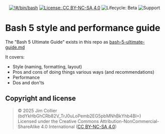 <div align="center">

[![!#/bin/bash](https://img.shields.io/badge/-%23!%2Fbin%2Fbash-1f425f.svg?logo=gnu-bash)](https://www.gnu.org/software/bash/)
[![License: CC BY-NC-SA 4.0](https://img.shields.io/badge/License-CC%20BY--NC--SA%204.0-lightgrey.svg)](https://creativecommons.org/licenses/by-nc-sa/4.0/)
![Lifecycle: Beta](https://img.shields.io/badge/Lifecycle-Beta-yellow)
![Support](https://img.shields.io/badge/Support-Maintained-brightgreen)

</div>
<!--
[![License: CC BY-NC-SA 4.0](https://img.shields.io/badge/License-CC%20BY--NC--SA%204.0-lightgrey.svg)](https://creativecommons.org/licenses/by-nc-sa/4.0/)
![License: GPL v3](https://img.shields.io/badge/License-GPLv3-blue.svg)
![Lifecycle: Alpha](https://img.shields.io/badge/Lifecycle-Alpha-orange)
![Lifecycle: Beta](https://img.shields.io/badge/Lifecycle-Beta-yellow)
![Lifecycle: RC](https://img.shields.io/badge/Lifecycle-RC-blue)
![Lifecycle: Stable](https://img.shields.io/badge/Lifecycle-Stable-brightgreen)
![Lifecycle: Deprecated](https://img.shields.io/badge/Lifecycle-Deprecated-red)
![Status: Deprecated](https://img.shields.io/badge/Status-Deprecated-orange)
![Status: Archived](https://img.shields.io/badge/Status-Archived-lightgrey)
![Lifecycle: EOL](https://img.shields.io/badge/Lifecycle-EOL-lightgrey)
![Coverage](https://img.shields.io/badge/Coverage-25%25-red)
![Coverage](https://img.shields.io/badge/Coverage-50%25-orange)
![Coverage](https://img.shields.io/badge/Coverage-75%25-yellow)
![Coverage](https://img.shields.io/badge/Coverage-90%25-brightgreen)
![Status: Passing](https://img.shields.io/badge/Status-Passing-brightgreen)
![Status: Failing](https://img.shields.io/badge/Status-Failing-red)
-->

# Bash 5 style and performance guide

The "Bash 5 Ultimate Guide" exists in this repo as [bash-5-ultimate-guide.md](https://github.com/jim-collier/bash-5-ultimate-guide/blob/main/bash-5-ultimate-guide.md)

It covers:

- Style (naming, formatting, layout)
- Pros and cons of doing things various ways (and recommendations)
- Performance
- Dos and don'ts

## Copyright and license

> © 2025 Jim Collier (bdYkHbGhCRb82V_TrJ0uLoPemb2EG5pbMNhBkYhb4BI=)<br>
> Licensed under the Creative Commons Attribution-NonCommercial-ShareAlike 4.0 International \([CC BY-NC-SA 4.0](https://creativecommons.org/licenses/by-nc-sa/4.0/)\)
